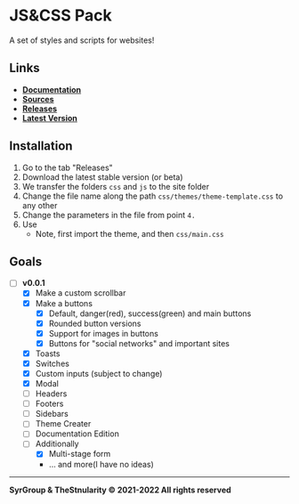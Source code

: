 # JS&CSS Pack
A set of styles and scripts for websites!

## Links
- **[Documentation](https://github.com/TheStngularity/JSAndCSSPack/wiki)**
- **[Sources](https://github.com/TheStngularity/JSAndCSSPack/tree/main/)**
- **[Releases](https://github.com/TheStngularity/JSAndCSSPack/releases)**
- **[Latest Version](https://github.com/TheStngularity/JSAndCSSPack/releases/tag/v0.0.1b2)**

## Installation
1. Go to the tab "Releases"
2. Download the latest stable version (or beta)
3. We transfer the folders `css` and `js` to the site folder
4. Change the file name along the path `css/themes/theme-template.css` to any other
5. Change the parameters in the file from point `4.`
6. Use
   - Note, first import the theme, and then `css/main.css`

## Goals
+ [ ] **v0.0.1**
  - [x] Make a custom scrollbar
  - [x] Make a buttons
       * [x] Default, danger(red), success(green) and main buttons
       * [x] Rounded button versions
       * [x] Support for images in buttons
       * [x] Buttons for "social networks" and important sites
  - [x] Toasts
  - [x] Switches
  - [x] Custom inputs (subject to change)
  - [x] Modal
  - [ ] Headers
  - [ ] Footers
  - [ ] Sidebars
  - [ ] Theme Creater
  - [ ] Documentation Edition
  - [ ] Additionally
       * [x] Multi-stage form
       * ... and more(I have no ideas) 
---
**SyrGroup & TheStnularity © 2021-2022 All rights reserved**
